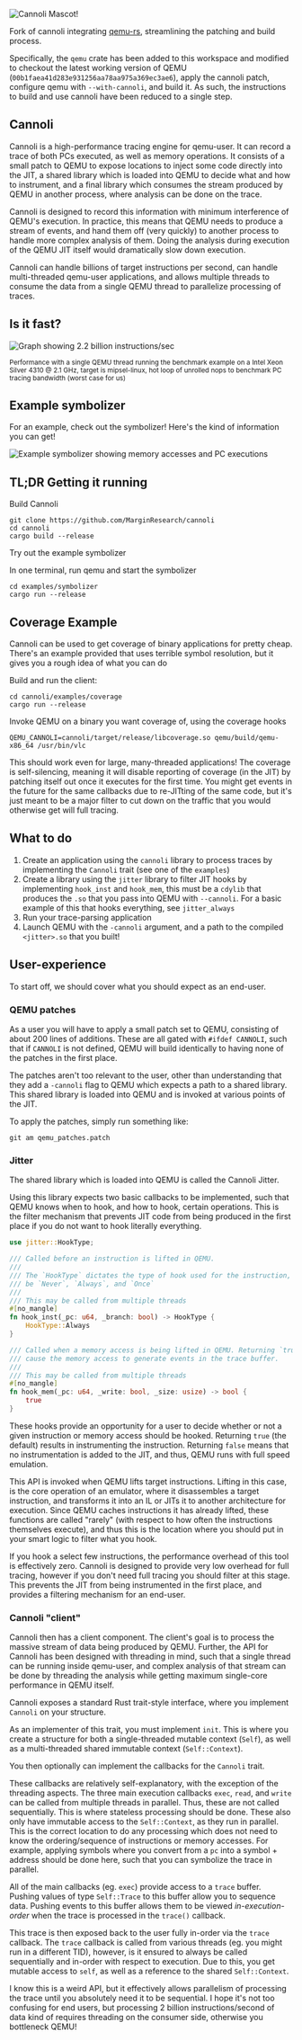 ![Cannoli Mascot!](/.assets/logo.png)

Fork of cannoli integrating [qemu-rs](https://github.com/novafacing/qemu-rs), 
streamlining the patching and build process.

Specifically, the `qemu` crate has been added to this workspace and modified to
checkout the latest working version of QEMU (`00b1faea41d283e931256aa78aa975a369ec3ae6`),
apply the cannoli patch, configure qemu with `--with-cannoli`, and build it.
As such, the instructions to build and use cannoli have been reduced to a single
step.

## Cannoli

Cannoli is a high-performance tracing engine for qemu-user. It can record a
trace of both PCs executed, as well as memory operations. It consists of a
small patch to QEMU to expose locations to inject some code directly into the
JIT, a shared library which is loaded into QEMU to decide what and how to
instrument, and a final library which consumes the stream produced by QEMU in
another process, where analysis can be done on the trace.

Cannoli is designed to record this information with minimum interference of
QEMU's execution. In practice, this means that QEMU needs to produce a stream
of events, and hand them off (very quickly) to another process to handle more
complex analysis of them. Doing the analysis during execution of the QEMU JIT
itself would dramatically slow down execution.

Cannoli can handle billions of target instructions per second, can handle
multi-threaded qemu-user applications, and allows multiple threads to consume
the data from a single QEMU thread to parallelize processing of traces.

## Is it fast?

![Graph showing 2.2 billion instructions/sec](/.assets/perf_graph.png)

<sub>Performance with a single QEMU thread running the benchmark example on a
Intel Xeon Silver 4310 @ 2.1 GHz, target is mipsel-linux, hot loop of
unrolled nops to benchmark PC tracing bandwidth (worst case for us)</sub>

## Example symbolizer

For an example, check out the symbolizer! Here's the kind of information you
can get!

![Example symbolizer showing memory accesses and PC executions](/.assets/example_symbol.png)

## TL;DR Getting it running

Build Cannoli

```
git clone https://github.com/MarginResearch/cannoli
cd cannoli
cargo build --release
```

Try out the example symbolizer

In one terminal, run qemu and start the symbolizer

```
cd examples/symbolizer
cargo run --release
```

## Coverage Example

Cannoli can be used to get coverage of binary applications for pretty cheap.
There's an example provided that uses terrible symbol resolution, but it gives
you a rough idea of what you can do

Build and run the client:

```
cd cannoli/examples/coverage
cargo run --release
```

Invoke QEMU on a binary you want coverage of, using the coverage hooks

```
QEMU_CANNOLI=cannoli/target/release/libcoverage.so qemu/build/qemu-x86_64 /usr/bin/vlc
```

This should work even for large, many-threaded applications! The coverage is
self-silencing, meaning it will disable reporting of coverage (in the JIT) by
patching itself out once it executes for the first time. You might get events
in the future for the same callbacks due to re-JITting of the same code, but
it's just meant to be a major filter to cut down on the traffic that you would
otherwise get will full tracing.

## What to do

1. Create an application using the `cannoli` library to process traces by
   implementing the `Cannoli` trait (see one of the `examples`)
2. Create a library using the `jitter` library to filter JIT hooks by
   implementing `hook_inst` and `hook_mem`, this must be a `cdylib` that
   produces the `.so` that you pass into QEMU with `--cannoli`. For a basic
   example of this that hooks everything, see `jitter_always`
3. Run your trace-parsing application
4. Launch QEMU with the `-cannoli` argument, and a path to the compiled
   `<jitter>.so` that you built!

## User-experience

To start off, we should cover what you should expect as an end-user.

### QEMU patches

As a user you will have to apply a small patch set to QEMU, consisting of about
200 lines of additions. These are all gated with `#ifdef CANNOLI`, such that if
`CANNOLI` is not defined, QEMU will build identically to having none of the
patches in the first place.

The patches aren't too relevant to the user, other than understanding that they
add a `-cannoli` flag to QEMU which expects a path to a shared library. This
shared library is loaded into QEMU and is invoked at various points of the JIT.

To apply the patches, simply run something like:

`git am qemu_patches.patch`

### Jitter

The shared library which is loaded into QEMU is called the Cannoli Jitter.

Using this library expects two basic callbacks to be implemented, such that
QEMU knows when to hook, and how to hook, certain operations. This is the
filter mechanism that prevents JIT code from being produced in the first place
if you do not want to hook literally everything.

```rust
use jitter::HookType;

/// Called before an instruction is lifted in QEMU.
///
/// The `HookType` dictates the type of hook used for the instruction, and may
/// be `Never`, `Always`, and `Once`
///
/// This may be called from multiple threads
#[no_mangle]
fn hook_inst(_pc: u64, _branch: bool) -> HookType {
    HookType::Always
}

/// Called when a memory access is being lifted in QEMU. Returning `true` will
/// cause the memory access to generate events in the trace buffer.
///
/// This may be called from multiple threads
#[no_mangle]
fn hook_mem(_pc: u64, _write: bool, _size: usize) -> bool {
    true
}
```

These hooks provide an opportunity for a user to decide whether or not a given
instruction or memory access should be hooked. Returning `true` (the default)
results in instrumenting the instruction. Returning `false` means that no
instrumentation is added to the JIT, and thus, QEMU runs with full speed
emulation.

This API is invoked when QEMU lifts target instructions. Lifting in this case,
is the core operation of an emulator, where it disassembles a target
instruction, and transforms it into an IL or JITs it to another architecture
for execution. Since QEMU caches instructions it has already lifted, these
functions are called "rarely" (with respect to how often the instructions
themselves execute), and thus this is the location where you should put in your
smart logic to filter what you hook.

If you hook a select few instructions, the performance overhead of this tool is
effectively zero. Cannoli is designed to provide very low overhead for full
tracing, however if you don't need full tracing you should filter at this
stage. This prevents the JIT from being instrumented in the first place, and
provides a filtering mechanism for an end-user.

### Cannoli "client"

Cannoli then has a client component. The client's goal is to process the massive
stream of data being produced by QEMU. Further, the API for Cannoli has been
designed with threading in mind, such that a single thread can be running
inside qemu-user, and complex analysis of that stream can be done by threading
the analysis while getting maximum single-core performance in QEMU itself.

Cannoli exposes a standard Rust trait-style interface, where you implement
`Cannoli` on your structure.

As an implementer of this trait, you must implement `init`. This is where you
create a structure for both a single-threaded mutable context (`Self`), as well
as a multi-threaded shared immutable context (`Self::Context`).

You then optionally can implement the callbacks for the `Cannoli` trait.

These callbacks are relatively self-explanatory, with the exception of the
threading aspects. The three main execution callbacks `exec`, `read`, and
`write` can be called from multiple threads in parallel. Thus, these are not
called sequentially. This is where stateless processing should be done. These
also only have immutable access to the `Self::Context`, as they run in
parallel. This is the correct location to do any processing which does not need
to know the ordering/sequence of instructions or memory accesses. For example,
applying symbols where you convert from a `pc` into a symbol + address should
be done here, such that you can symbolize the trace in parallel.

All of the main callbacks (eg. `exec`) provide access to a `trace` buffer.
Pushing values of type `Self::Trace` to this buffer allow you to sequence data.
Pushing events to this buffer allows them to be viewed _in-execution-order_
when the trace is processed in the `trace()` callback.

This trace is then exposed back to the user fully in-order via the `trace`
callback. The `trace` callback is called from various threads (eg. you might
run in a different TID), however, is it ensured to always be called
sequentially and in-order with respect to execution. Due to this, you get
mutable access to `self`, as well as a reference to the shared `Self::Context`.

I know this is a weird API, but it effectively allows parallelism of processing
the trace until you absolutely need it to be sequential. I hope it's not too
confusing for end users, but processing 2 billion instructions/second of data
kind of requires threading on the consumer side, otherwise you bottleneck QEMU!

